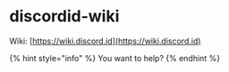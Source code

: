 # discordid-wiki

Wiki: [https://wiki.discord.id](https://wiki.discord.id)

{% hint style="info" %}
You want to help? 
{% endhint %}

